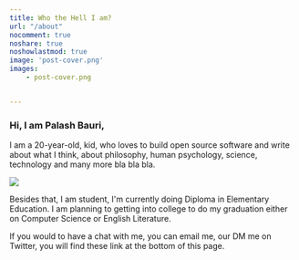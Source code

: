 ```yaml
---
title: Who the Hell I am?
url: "/about"
nocomment: true
noshare: true
noshowlastmod: true
image: 'post-cover.png'
images:
    - post-cover.png


---
```

### Hi, I am Palash Bauri,

I am a 20-year-old, kid, who loves to build open source software and write about what I think, about philosophy, human psychology, science, technology and many more bla bla bla.

![](https://pbs.twimg.com/profile_images/1491668196402757633/BoIVrJpY_400x400.jpg)

Besides that, I am student, I'm currently doing Diploma in Elementary Education. I am planning to getting into college to do my graduation either on Computer Science or English Literature. 

If you would to have a chat with me, you can email me, our DM me on Twitter, you will find these link at the bottom of this page.
